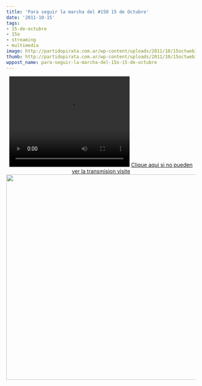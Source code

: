 ```yaml
---
title: 'Para seguir la marcha del #15O 15 de Octubre'
date: '2011-10-15'
tags:
- 15-de-octubre
- 15o
- streaming
- multimedia
image: http://partidopirata.com.ar/wp-content/uploads/2011/10/15octweb1.png
thumb: http://partidopirata.com.ar/wp-content/uploads/2011/10/15octweb1-150x150.png
wppost_name: para-seguir-la-marcha-del-15o-15-de-octubre
---
```


<center>
<video width="320" height="240" src="http://giss.tv/gotof.php?mount=mashku.ogg"></video>
<a href="http://giss.tv/gotof.php?mount=mashku.ogg">
Clique aqui si no pueden ver la transmision visite </a></center><a href="http://partidopirata.com.ar/wp-content/uploads/2011/10/15octweb1.png"><img class="aligncenter size-full wp-image-2017" title="15O - unidos por el cambio global" src="http://partidopirata.com.ar/wp-content/uploads/2011/10/15octweb1.png" alt="" width="543" height="545" /></a>
